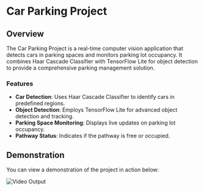 # Car Parking Project

## Overview

The Car Parking Project is a real-time computer vision application that detects cars in parking spaces and monitors parking lot occupancy. It combines Haar Cascade Classifier with TensorFlow Lite for object detection to provide a comprehensive parking management solution.

### Features

- **Car Detection**: Uses Haar Cascade Classifier to identify cars in predefined regions.
- **Object Detection**: Employs TensorFlow Lite for advanced object detection and tracking.
- **Parking Space Monitoring**: Displays live updates on parking lot occupancy.
- **Pathway Status**: Indicates if the pathway is free or occupied.

## Demonstration

You can view a demonstration of the project in action below:

![Video Output](https://github.com/yashyyash/Car-Park-Project/blob/main/VideoOutput/Carpark.gif?raw=true)
